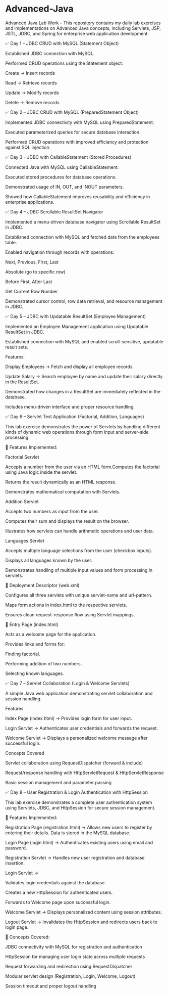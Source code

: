 # Advanced-Java
Advanced Java Lab Work – This repository contains my daily lab exercises and implementations on Advanced Java concepts, including Servlets, JSP, JSTL, JDBC, and Spring for enterprise web application development.




✅ Day 1 – JDBC CRUD with MySQL (Statement Object)

Established JDBC connection with MySQL.

Performed CRUD operations using the Statement object:

Create → Insert records

Read → Retrieve records

Update → Modify records

Delete → Remove records



✅ Day 2 – JDBC CRUD with MySQL (PreparedStatement Object)

Implemented JDBC connectivity with MySQL using PreparedStatement.

Executed parameterized queries for secure database interaction.

Performed CRUD operations with improved efficiency and protection against SQL injection.




✅ Day 3 – JDBC with CallableStatement (Stored Procedures)

Connected Java with MySQL using CallableStatement.

Executed stored procedures for database operations.

Demonstrated usage of IN, OUT, and INOUT parameters.

Showed how CallableStatement improves reusability and efficiency in enterprise applications.




✅ Day 4 – JDBC Scrollable ResultSet Navigator

Implemented a menu-driven database navigator using Scrollable ResultSet in JDBC.

Established connection with MySQL and fetched data from the employees table.

Enabled navigation through records with operations:

Next, Previous, First, Last

Absolute (go to specific row)

Before First, After Last

Get Current Row Number

Demonstrated cursor control, row data retrieval, and resource management in JDBC.




✅ Day 5 – JDBC with Updatable ResultSet (Employee Management)

Implemented an Employee Management application using Updatable ResultSet in JDBC.

Established connection with MySQL and enabled scroll-sensitive, updatable result sets.

Features:

Display Employees → Fetch and display all employee records.

Update Salary → Search employee by name and update their salary directly in the ResultSet.

Demonstrated how changes in a ResultSet are immediately reflected in the database.

Includes menu-driven interface and proper resource handling.



✅ Day 6 – Servlet Test Application (Factorial, Addition, Languages)

This lab exercise demonstrates the power of Servlets by handling different kinds of dynamic web operations through form input and server-side processing.

🔹 Features Implemented:

Factorial Servlet

Accepts a number from the user via an HTML form.Computes the factorial using Java logic inside the servlet.

Returns the result dynamically as an HTML response.

Demonstrates mathematical computation with Servlets.

Addition Servlet

Accepts two numbers as input from the user.

Computes their sum and displays the result on the browser.

Illustrates how servlets can handle arithmetic operations and user data.

Languages Servlet

Accepts multiple language selections from the user (checkbox inputs).

Displays all languages known by the user.

Demonstrates handling of multiple input values and form processing in servlets.

🔹 Deployment Descriptor (web.xml)

Configures all three servlets with unique servlet-name and url-pattern.

Maps form actions in index.html to the respective servlets.

Ensures clean request–response flow using Servlet mappings.

🔹 Entry Page (index.html)

Acts as a welcome page for the application.

Provides links and forms for:

Finding factorial.

Performing addition of two numbers.

Selecting known languages.




✅ Day 7 – Servlet Collaboration (Login & Welcome Servlets)

A simple Java web application demonstrating servlet collaboration and session handling.

Features

Index Page (index.html) → Provides login form for user input.

Login Servlet → Authenticates user credentials and forwards the request.

Welcome Servlet → Displays a personalized welcome message after successful login.

Concepts Covered

Servlet collaboration using RequestDispatcher (forward & include)

Request/response handling with HttpServletRequest & HttpServletResponse

Basic session management and parameter passing






✅ Day 8 – User Registration & Login Authentication with HttpSession

This lab exercise demonstrates a complete user authentication system using Servlets, JDBC, and HttpSession for secure session management.

🔹 Features Implemented:

Registration Page (registration.html) → Allows new users to register by entering their details. Data is stored in the MySQL database.

Login Page (login.html) → Authenticates existing users using email and password.

Registration Servlet → Handles new user registration and database insertion.

Login Servlet →

Validates login credentials against the database.

Creates a new HttpSession for authenticated users.

Forwards to Welcome page upon successful login.

Welcome Servlet → Displays personalized content using session attributes.

Logout Servlet → Invalidates the HttpSession and redirects users back to login page.

🔹 Concepts Covered:

JDBC connectivity with MySQL for registration and authentication

HttpSession for managing user login state across multiple requests

Request forwarding and redirection using RequestDispatcher

Modular servlet design (Registration, Login, Welcome, Logout)

Session timeout and proper logout handling
